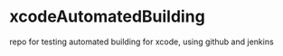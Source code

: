 xcodeAutomatedBuilding
======================

repo for testing automated building for xcode, using github and jenkins